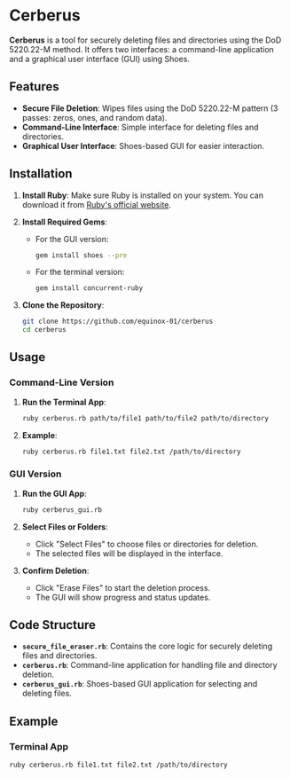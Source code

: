 # Cerberus

**Cerberus** is a tool for securely deleting files and directories using the DoD 5220.22-M method. It offers two interfaces: a command-line application and a graphical user interface (GUI) using Shoes.

## Features

- **Secure File Deletion**: Wipes files using the DoD 5220.22-M pattern (3 passes: zeros, ones, and random data).
- **Command-Line Interface**: Simple interface for deleting files and directories.
- **Graphical User Interface**: Shoes-based GUI for easier interaction.

## Installation

1. **Install Ruby**: Make sure Ruby is installed on your system. You can download it from [Ruby's official website](https://www.ruby-lang.org/en/downloads/).

2. **Install Required Gems**:
    - For the GUI version:
      ```sh
      gem install shoes --pre
      ```
    - For the terminal version:
      ```sh
      gem install concurrent-ruby
      ```

3. **Clone the Repository**:
    ```sh
    git clone https://github.com/equinox-01/cerberus
    cd cerberus
    ```

## Usage

### Command-Line Version

1. **Run the Terminal App**:
    ```sh
    ruby cerberus.rb path/to/file1 path/to/file2 path/to/directory
    ```

2. **Example**:
    ```sh
    ruby cerberus.rb file1.txt file2.txt /path/to/directory
    ```

### GUI Version

1. **Run the GUI App**:
    ```sh
    ruby cerberus_gui.rb
    ```

2. **Select Files or Folders**:
    - Click "Select Files" to choose files or directories for deletion.
    - The selected files will be displayed in the interface.

3. **Confirm Deletion**:
    - Click "Erase Files" to start the deletion process.
    - The GUI will show progress and status updates.

## Code Structure

- **`secure_file_eraser.rb`**: Contains the core logic for securely deleting files and directories.
- **`cerberus.rb`**: Command-line application for handling file and directory deletion.
- **`cerberus_gui.rb`**: Shoes-based GUI application for selecting and deleting files.

## Example

### Terminal App

```sh
ruby cerberus.rb file1.txt file2.txt /path/to/directory
